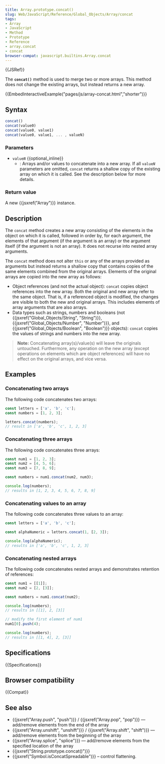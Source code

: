 ```yaml
---
title: Array.prototype.concat()
slug: Web/JavaScript/Reference/Global_Objects/Array/concat
tags:
- Array
- JavaScript
- Method
- Prototype
- Reference
- array.concat
- concat
browser-compat: javascript.builtins.Array.concat
---
```

{{JSRef}}

The **`concat()`** method is used to merge two or more arrays. This method does
not change the existing arrays, but instead returns a new array.

{{EmbedInteractiveExample("pages/js/array-concat.html","shorter")}}

## Syntax

```js
concat()
concat(value0)
concat(value0, value1)
concat(value0, value1, ... , valueN)
```

### Parameters

- <code>value<em>N</em></code> {{optional_inline}}
  - : Arrays and/or values to concatenate into a new array. If all
    <code>value<em>N</em></code> parameters are omitted, `concat` returns a
    shallow copy of the existing array on which it is called. See the
    description below for more details.

### Return value

A new {{jsxref("Array")}} instance.

## Description

The `concat` method creates a new array consisting of the elements in the object
on which it is called, followed in order by, for each argument, the elements of
that argument (if the argument is an array) or the argument itself (if the
argument is not an array). It does not recurse into nested array arguments.

The `concat` method does not alter `this` or any of the arrays provided as
arguments but instead returns a shallow copy that contains copies of the same
elements combined from the original arrays. Elements of the original arrays are
copied into the new array as follows:

- Object references (and not the actual object): `concat` copies object
  references into the new array. Both the original and new array refer to the
  same object. That is, if a referenced object is modified, the changes are
  visible to both the new and original arrays. This includes elements of array
  arguments that are also arrays.
- Data types such as strings, numbers and booleans (not
  {{jsxref("Global_Objects/String", "String")}},
  {{jsxref("Global_Objects/Number",
    "Number")}}, and
  {{jsxref("Global_Objects/Boolean", "Boolean")}} objects):
  `concat` copies the values of strings and numbers into the new array.

> **Note:** Concatenating array(s)/value(s) will leave the originals untouched.
> Furthermore, any operation on the new array (except operations on elements
> which are object references) will have no effect on the original arrays, and
> vice versa.

## Examples

### Concatenating two arrays

The following code concatenates two arrays:

```js
const letters = ['a', 'b', 'c'];
const numbers = [1, 2, 3];

letters.concat(numbers);
// result in ['a', 'b', 'c', 1, 2, 3]
```

### Concatenating three arrays

The following code concatenates three arrays:

```js
const num1 = [1, 2, 3];
const num2 = [4, 5, 6];
const num3 = [7, 8, 9];

const numbers = num1.concat(num2, num3);

console.log(numbers);
// results in [1, 2, 3, 4, 5, 6, 7, 8, 9]
```

### Concatenating values to an array

The following code concatenates three values to an array:

```js
const letters = ['a', 'b', 'c'];

const alphaNumeric = letters.concat(1, [2, 3]);

console.log(alphaNumeric);
// results in ['a', 'b', 'c', 1, 2, 3]
```

### Concatenating nested arrays

The following code concatenates nested arrays and demonstrates retention of
references:

```js
const num1 = [[1]];
const num2 = [2, [3]];

const numbers = num1.concat(num2);

console.log(numbers);
// results in [[1], 2, [3]]

// modify the first element of num1
num1[0].push(4);

console.log(numbers);
// results in [[1, 4], 2, [3]]
```

## Specifications

{{Specifications}}

## Browser compatibility

{{Compat}}

## See also

- {{jsxref("Array.push", "push")}} /
  {{jsxref("Array.pop", "pop")}} — add/remove elements from the end of
  the array
- {{jsxref("Array.unshift", "unshift")}} /
  {{jsxref("Array.shift", "shift")}} — add/remove elements from the
  beginning of the array
- {{jsxref("Array.splice", "splice")}} — add/remove elements from
  the specified location of the array
- {{jsxref("String.prototype.concat()")}}
- {{jsxref("Symbol.isConcatSpreadable")}} – control flattening.
